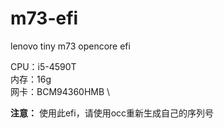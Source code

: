 # m73-efi
lenovo tiny m73 opencore efi

CPU：i5-4590T \
内存：16g \
网卡：BCM94360HMB \

**注意：** 使用此efi，请使用occ重新生成自己的序列号
